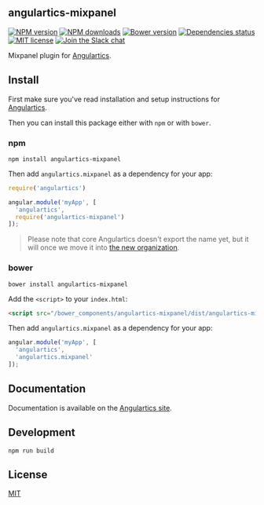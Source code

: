 ## angulartics-mixpanel

[![NPM version][npm-image]][npm-url] [![NPM downloads][npm-downloads-image]][npm-downloads-url] [![Bower version][bower-image]][bower-url] [![Dependencies status][dep-status-image]][dep-status-url] [![MIT license][license-image]][license-url] [![Join the Slack chat][slack-image]][slack-url]

Mixpanel plugin for [Angulartics](https://github.com/angulartics/angulartics).

## Install

First make sure you've read installation and setup instructions for [Angulartics](https://github.com/angulartics/angulartics#install).

Then you can install this package either with `npm` or with `bower`.

### npm

```shell
npm install angulartics-mixpanel
```

Then add `angulartics.mixpanel` as a dependency for your app:

```javascript
require('angulartics')

angular.module('myApp', [
  'angulartics',
  require('angulartics-mixpanel')
]);
```

> Please note that core Angulartics doesn't export the name yet, but it will once we move it into [the new organization](http://github.com/angulartics).

### bower

```shell
bower install angulartics-mixpanel
```

Add the `<script>` to your `index.html`:

```html
<script src="/bower_components/angulartics-mixpanel/dist/angulartics-mixpanel.min.js"></script>
```

Then add `angulartics.mixpanel` as a dependency for your app:

```javascript
angular.module('myApp', [
  'angulartics',
  'angulartics.mixpanel'
]);
```

## Documentation

Documentation is available on the [Angulartics site](http://angulartics.github.io).

## Development

```shell
npm run build
```

## License

[MIT](LICENSE)

[npm-image]: https://img.shields.io/npm/v/angulartics-mixpanel.svg
[npm-url]: https://npmjs.org/package/angulartics-mixpanel
[npm-downloads-image]: https://img.shields.io/npm/dm/angulartics-mixpanel.svg
[npm-downloads-url]: https://npmjs.org/package/angulartics-mixpanel
[bower-image]: https://img.shields.io/bower/v/angulartics-mixpanel.svg
[bower-url]: http://bower.io/search/?q=angulartics-mixpanel
[dep-status-image]: https://img.shields.io/david/angulartics/angulartics-mixpanel.svg
[dep-status-url]: https://david-dm.org/angulartics/angulartics-mixpanel
[license-image]: http://img.shields.io/badge/license-MIT-blue.svg
[license-url]: LICENSE
[slack-image]: https://angulartics.herokuapp.com/badge.svg
[slack-url]: https://angulartics.herokuapp.com

